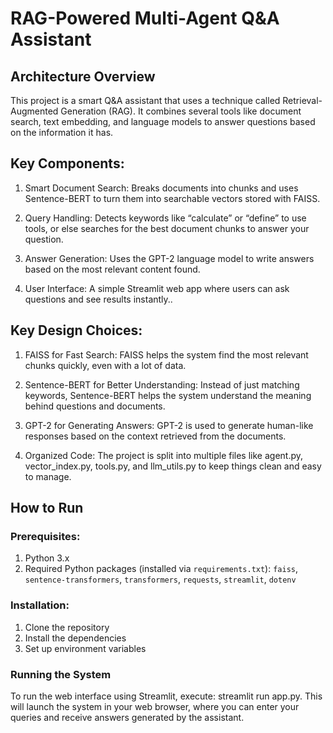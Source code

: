 # RAG-Powered Multi-Agent Q&A Assistant

## Architecture Overview
This project is a smart Q&A assistant that uses a technique called Retrieval-Augmented Generation (RAG). It combines several tools like document search, text embedding, and language models to answer questions based on the information it has.

## Key Components:

1. Smart Document Search: Breaks documents into chunks and uses Sentence-BERT to turn them into searchable vectors stored with FAISS.

2. Query Handling: Detects keywords like “calculate” or “define” to use tools, or else searches for the best document chunks to answer your question.

3. Answer Generation: Uses the GPT-2 language model to write answers based on the most relevant content found.

4. User Interface: A simple Streamlit web app where users can ask questions and see results instantly..

## Key Design Choices:

1. FAISS for Fast Search: FAISS helps the system find the most relevant chunks quickly, even with a lot of data.

2. Sentence-BERT for Better Understanding: Instead of just matching keywords, Sentence-BERT helps the system understand the meaning behind questions and documents.

3. GPT-2 for Generating Answers: GPT-2 is used to generate human-like responses based on the context retrieved from the documents.

4. Organized Code: The project is split into multiple files like agent.py, vector_index.py, tools.py, and llm_utils.py to keep things clean and easy to manage.

## How to Run

### Prerequisites:
1. Python 3.x
2. Required Python packages (installed via `requirements.txt`): `faiss`, `sentence-transformers`, `transformers`, `requests`, `streamlit`, `dotenv`

### Installation:
1. Clone the repository
2. Install the dependencies
3. Set up environment variables

### Running the System
To run the web interface using Streamlit, execute: streamlit run app.py. This will launch the system in your web browser, where you can enter your queries and receive answers generated by the assistant.
